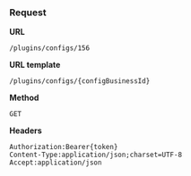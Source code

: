### Request

**URL**

`/plugins/configs/156`

**URL template**

`/plugins/configs/{configBusinessId}`

**Method**

`GET`

**Headers**

`Authorization:Bearer{token}`  
`Content-Type:application/json;charset=UTF-8`  
`Accept:application/json`  
